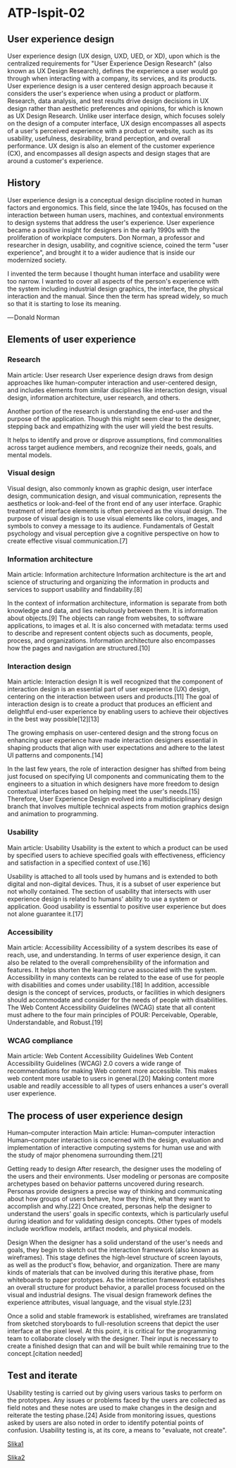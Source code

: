 # ATP-Ispit-02
## User experience design
User experience design (UX design, UXD, UED, or XD), upon which is the centralized requirements for "User Experience Design Research" (also known as UX Design Research), defines the experience a user would go through when interacting with a company, its services, and its products. User experience design is a user centered design approach because it considers the user's experience when using a product or platform. Research, data analysis, and test results drive design decisions in UX design rather than aesthetic preferences and opinions, for which is known as UX Design Research. Unlike user interface design, which focuses solely on the design of a computer interface, UX design encompasses all aspects of a user's perceived experience with a product or website, such as its usability, usefulness, desirability, brand perception, and overall performance. UX design is also an element of the customer experience (CX), and encompasses all design aspects and design stages that are around a customer's experience.

## History
User experience design is a conceptual design discipline rooted in human factors and ergonomics. This field, since the late 1940s, has focused on the interaction between human users, machines, and contextual environments to design systems that address the user's experience. User experience became a positive insight for designers in the early 1990s with the proliferation of workplace computers. Don Norman, a professor and researcher in design, usability, and cognitive science, coined the term "user experience", and brought it to a wider audience that is inside our modernized society.

I invented the term because I thought human interface and usability were too narrow. I wanted to cover all aspects of the person's experience with the system including industrial design graphics, the interface, the physical interaction and the manual. Since then the term has spread widely, so much so that it is starting to lose its meaning.

— Donald Norman

## Elements of user experience
### Research
Main article: User research
User experience design draws from design approaches like human-computer interaction and user-centered design, and includes elements from similar disciplines like interaction design, visual design, information architecture, user research, and others.

Another portion of the research is understanding the end-user and the purpose of the application. Though this might seem clear to the designer, stepping back and empathizing with the user will yield the best results.

It helps to identify and prove or disprove assumptions, find commonalities across target audience members, and recognize their needs, goals, and mental models.

### Visual design
Visual design, also commonly known as graphic design, user interface design, communication design, and visual communication, represents the aesthetics or look-and-feel of the front end of any user interface. Graphic treatment of interface elements is often perceived as the visual design. The purpose of visual design is to use visual elements like colors, images, and symbols to convey a message to its audience. Fundamentals of Gestalt psychology and visual perception give a cognitive perspective on how to create effective visual communication.[7]

### Information architecture
Main article: Information architecture
Information architecture is the art and science of structuring and organizing the information in products and services to support usability and findability.[8]

In the context of information architecture, information is separate from both knowledge and data, and lies nebulously between them. It is information about objects.[9] The objects can range from websites, to software applications, to images et al. It is also concerned with metadata: terms used to describe and represent content objects such as documents, people, process, and organizations. Information architecture also encompasses how the pages and navigation are structured.[10]

### Interaction design
Main article: Interaction design
It is well recognized that the component of interaction design is an essential part of user experience (UX) design, centering on the interaction between users and products.[11] The goal of interaction design is to create a product that produces an efficient and delightful end-user experience by enabling users to achieve their objectives in the best way possible[12][13]

The growing emphasis on user-centered design and the strong focus on enhancing user experience have made interaction designers essential in shaping products that align with user expectations and adhere to the latest UI patterns and components.[14]

In the last few years, the role of interaction designer has shifted from being just focused on specifying UI components and communicating them to the engineers to a situation in which designers have more freedom to design contextual interfaces based on helping meet the user's needs.[15] Therefore, User Experience Design evolved into a multidisciplinary design branch that involves multiple technical aspects from motion graphics design and animation to programming.

### Usability
Main article: Usability
Usability is the extent to which a product can be used by specified users to achieve specified goals with effectiveness, efficiency and satisfaction in a specified context of use.[16]

Usability is attached to all tools used by humans and is extended to both digital and non-digital devices. Thus, it is a subset of user experience but not wholly contained. The section of usability that intersects with user experience design is related to humans' ability to use a system or application. Good usability is essential to positive user experience but does not alone guarantee it.[17]

### Accessibility
Main article: Accessibility
Accessibility of a system describes its ease of reach, use, and understanding. In terms of user experience design, it can also be related to the overall comprehensibility of the information and features. It helps shorten the learning curve associated with the system. Accessibility in many contexts can be related to the ease of use for people with disabilities and comes under usability.[18] In addition, accessible design is the concept of services, products, or facilities in which designers should accommodate and consider for the needs of people with disabilities. The Web Content Accessibility Guidelines (WCAG) state that all content must adhere to the four main principles of POUR: Perceivable, Operable, Understandable, and Robust.[19]

### WCAG compliance
Main article: Web Content Accessibility Guidelines
Web Content Accessibility Guidelines (WCAG) 2.0 covers a wide range of recommendations for making Web content more accessible. This makes web content more usable to users in general.[20] Making content more usable and readily accessible to all types of users enhances a user's overall user experience.

## The process of user experience design
Human–computer interaction
Main article: Human–computer interaction
Human–computer interaction is concerned with the design, evaluation and implementation of interactive computing systems for human use and with the study of major phenomena surrounding them.[21]

Getting ready to design
After research, the designer uses the modeling of the users and their environments. User modeling or personas are composite archetypes based on behavior patterns uncovered during research. Personas provide designers a precise way of thinking and communicating about how groups of users behave, how they think, what they want to accomplish and why.[22] Once created, personas help the designer to understand the users' goals in specific contexts, which is particularly useful during ideation and for validating design concepts. Other types of models include workflow models, artifact models, and physical models.

Design
When the designer has a solid understand of the user's needs and goals, they begin to sketch out the interaction framework (also known as wireframes). This stage defines the high-level structure of screen layouts, as well as the product's flow, behavior, and organization. There are many kinds of materials that can be involved during this iterative phase, from whiteboards to paper prototypes. As the interaction framework establishes an overall structure for product behavior, a parallel process focused on the visual and industrial designs. The visual design framework defines the experience attributes, visual language, and the visual style.[23]

Once a solid and stable framework is established, wireframes are translated from sketched storyboards to full-resolution screens that depict the user interface at the pixel level. At this point, it is critical for the programming team to collaborate closely with the designer. Their input is necessary to create a finished design that can and will be built while remaining true to the concept.[citation needed]

## Test and iterate
Usability testing is carried out by giving users various tasks to perform on the prototypes. Any issues or problems faced by the users are collected as field notes and these notes are used to make changes in the design and reiterate the testing phase.[24] Aside from monitoring issues, questions asked by users are also noted in order to identify potential points of confusion. Usability testing is, at its core, a means to "evaluate, not create".

[Slika1](C:\Users\Student\Downloads\pexels-picjumbo-com-55570-196645.jpg)

[Slika2](C:\Users\Student\Downloads\pexels-picjumbo-com-55570-196644.jpg)


